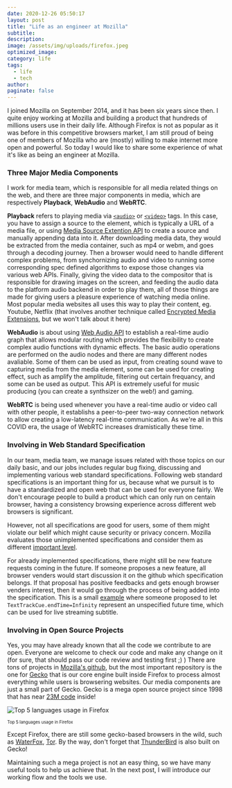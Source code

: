 ```yaml
---
date: 2020-12-26 05:50:17
layout: post
title: "Life as an engineer at Mozilla"
subtitle:
description:
image: /assets/img/uploads/firefox.jpeg
optimized_image:
category: life
tags:
  - life
  - tech
author:
paginate: false
---
```


I joined Mozilla on September 2014, and it has been six years since then. I quite enjoy working at Mozilla and building a product that hundreds of millions users use in their daily life. Although Firefox is not as popular as it was before in this competitive browsers market, I am still proud of being one of members of Mozilla who are (mostly) willing to make internet more open and powerful. So today I would like to share some experience of what it's like as being an engineer at Mozilla.

### Three Major Media Components
I work for media team, which is responsible for all media related things on the web, and there are three major components in media, which are respectively **Playback**, **WebAudio** and **WebRTC**.

**Playback** refers to playing media via [`<audio>`](https://mzl.la/2KBXG3B) or [`<video>`](https://mzl.la/34Mtxp7) tags. In this case, you have to assign a source to the element, which is typically a URL of a media file, or using [Media Source Extention API](https://mzl.la/3nRYyiO) to create a source and manually appending data into it. After downloading media data, they would be extracted from the media container, such as mp4 or webm, and goes through a decoding journey. Then a browser would need to handle different complex problems, from synchornizing audio and video to running some corresponding spec defined algorithms to expose those changes via various web APIs. Finally, giving the video data to the compositor that is responsible for drawing images on the screen, and feeding the audio data to the platform audio backend in order to play them, all of those things are made for giving users a pleasure experience of watching media online. Most popular media websites all uses this way to play their content, eg. Youtube, Netflix (that involves another technique called [Encrypted Media Extensions](https://mzl.la/2WOBqpA), but we won't talk about it here)

**WebAudio** is about using [Web Audio API](https://mzl.la/38Hckie) to establish a real-time audio graph that allows modular routing which provides the flexibility to create complex audio functions with dynamic effects. The basic audio operations are performed on the audio nodes and there are many different nodes avaliable. Some of them can be used as input, from creating sound wave to capturing media from the media element, some can be used for creating effect, such as amplify the amplitude, filtering out certain frequancy, and some can be used as output. This API is extremely useful for music producing (you can create a synthsizer on the web!) and gaming.

**WebRTC** is being used whenever you have a real-time audio or video call with other people, it
establishs a peer-to-peer two-way connection network to allow creating a low-latency real-time communication. As we're all in this COVID era, the usage of WebRTC increases dramistically these time.

### Involving in Web Standard Specification
In our team, media team, we manage issues related with those topics on our daily basic, and our jobs includes regular bug fixing, discussing and implementing various web standard specifications. Following web standard specifications is an important thing for us, because what we pursuit is to have a standardized and open web that can be used for everyone fairly. We don't encourage people to build a product which can only run on centain browser, having a consistency browsing experience across different web browsers is significant.

However, not all specifications are good for users, some of them might violate our belif which might cause security or privacy concern. Mozilla evaluates those unimplemented specifications and consider them as different [important level](https://mozilla.github.io/standards-positions/).

For already implemented specifications, there might still be new feature requests coming in the future. If someone proposes a new feature, all browser venders would start discussion it on the github which specification belongs. If that proposal has positive feedbacks and gets enough browser venders interest, then it would go through the process of being added into the specification. This is a small [example](https://bit.ly/38Cripn) where someone proposed to let `TextTrackCue.endTime=Infinity` represent an unspecified future time, which can be used for live streaming subtitle.

### Involving in Open Source Projects
Yes, you may have already known that all the code we contribute to are open. Everyone are welcome to check our code and make any change on it (for sure, that should pass our code review and testing first ;) ) There are tons of projects in [Mozilla's github](https://github.com/mozilla), but the most important repository is the one for [Gecko](https://github.com/mozilla/gecko-dev) that is our core engine built inside Firefox to process almost everything while users is browsering websites. Our media components are just a small part of Gecko. Gecko is a mega open source project since 1998 that has near [23M code](https://www.openhub.net/p/firefox/analyses/latest/languages_summary) inside!

![Top 5 languages usage in Firefox]({{site.baseurl}}/assets/img/uploads/gecko_language_usage.png)
<figcaption><sub><sup>Top 5 languages usage in Firefox</sup></sub></figcaption>

Except Firefox, there are still some gecko-based browsers in the wild, such as [WaterFox](https://www.waterfox.net/), [Tor](https://www.torproject.org/). By the way, don't forget that [ThunderBird](https://www.thunderbird.net/en-US/) is also built on Gecko!

Maintaining such a mega project is not an easy thing, so we have many useful tools to help us achieve that. In the next post, I will introduce our working flow and the tools we use.
